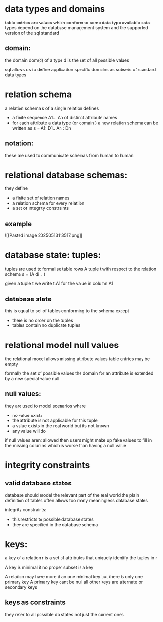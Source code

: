 # data types and domains
table entries are values which conform to some data type
available data types depend on the database management system and the supported version of the sql standard 

## domain:
the domain dom(d) of a type d is the set of all possible values 

sql allows us to define application specific domains as subsets of standard data types

# relation schema
a relation schema s of a single relation defines 
- a finite sequence A1... An of distinct attribute names
- for each attribute a data type (or domain )
a new relation schema can be written as 
s = A1: D1.. An : Dn



## notation:
these are used to communicate schemas from human to human


# relational database schemas:
they define 
- a finite set of relation names
- a relation schema for every relatiion
- a set of integrity constraints 

## example 
![[Pasted image 20250513113517.png]]


# database state: tuples:
tuples are used to formalise table rows
A tuple t with respect to the relation schema 
s = (A di .. )

given a tuple t we write t.A1 for the value in column A1


## database state 
this is equal to set of tables conforming to the schema
except 
- there is no order on the tuples
- tables contain no duplicate tuples


# relational model null values

the relational model allows missing attribute values
table entries may be empty 

formally the set of possible values the domain for an attribute is extended by a new special value null


## null values:
they are used to model scenarios where
- no value exists
- the attribute is not applicable for this tuple
- a value exists in the real world but its not known 
- any value will do 

if null values arent allowed then users might make up fake values to fill in the missing columns which is worse than having a null value

# integrity constraints
## valid database states
database should model the relevant part of the real world
the plain definition of tables often allows too many meaningless database states

integrity constraints: 
- this restricts to possible database states
- they are specified in the database schema

# keys:
a key of a relation r is a set of attributes that uniquely identify the tuples in r 


A key is minimal if no proper subset is a key 

A relation may have more than one minimal key but there is only one primary key 
A primary key cant be null 
all other keys are alternate or secondary keys
## keys as constraints
they refer to all possible db states not just the current ones
